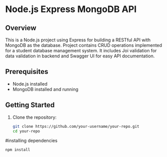 # Node.js Express MongoDB API

## Overview
This is a Node.js project using Express for building a RESTful API with MongoDB as the database. Project contains CRUD operations implemented for a student database management system. It includes Joi validation for data validation in backend and Swagger UI for easy API documentation.

## Prerequisites
- Node.js installed
- MongoDB installed and running

## Getting Started
1. Clone the repository:
   ```bash
   git clone https://github.com/your-username/your-repo.git
   cd your-repo
   
#installing dependencies
   ```bash
   npm install


